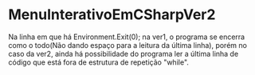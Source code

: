 # MenuInterativoEmCSharpVer2

Na linha em que há Environment.Exit(0); na ver1,
o programa se encerra como o todo(Não dando espaço
para a leitura da última linha), porém no caso
da ver2, ainda há possibilidade do programa ler a última
linha de código que está fora de estrutura de 
repetição "while".
